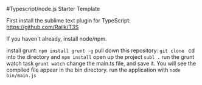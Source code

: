 #Typescript/node.js Starter Template

First install the sublime text plugin for TypeScript: https://github.com/Railk/T3S

If you haven't already, install node/npm.

install grunt: `npm install grunt -g`
pull down this repository: `git clone `
cd into the directory and `npm install`
open up the project `subl .`
run the grunt watch task `grunt watch`
change the main.ts file, and save it. You will see the compiled file appear in the bin directory.
run the application with `node bin/main.js`
